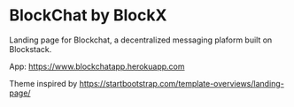 # BlockChat by BlockX
Landing page for Blockchat, a decentralized messaging plaform built on Blockstack.

App: https://www.blockchatapp.herokuapp.com

Theme inspired by https://startbootstrap.com/template-overviews/landing-page/


